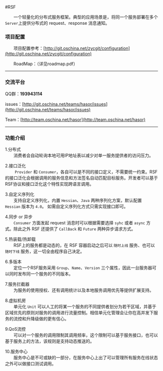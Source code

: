 #RSF

&emsp;&emsp;一个轻量化的分布式服务框架。典型的应用场景是，将同一个服务部署在多个`Server`上提供分布式的 request、response 消息通知。

### 项目配置

&emsp;&emsp;项目配置参考：[http://git.oschina.net/zycgit/configuration](http://git.oschina.net/zycgit/configuration)

&emsp;&emsp;RoadMap：（详见roadmap.pdf）

----------
### 交流平台

QQ群：**193943114**

issues：[http://git.oschina.net/teams/hasor/issues](http://git.oschina.net/teams/hasor/issues)

Team：[http://team.oschina.net/hasor](http://team.oschina.net/hasor)

----------
### 功能介绍

1.分布式<br/>
&emsp;&emsp;消费者会自动轮询本地可用IP地址表以减少对单一服务提供者的访问压力。

2.接口泛化<br/>
&emsp;&emsp; `Provider` 和 `Consumer`，各自可以是不同的接口定义，不需要统一约束。RSF 的接口泛化会根据调用的服务信息和方法签名自动匹配目标服务。开发者可以基于RSF协议和接口泛化这个特性实现跨语言调用。

3.自定义序列化<br/>
&emsp;&emsp;支持自定义序列化，内置 `Hessian`、`Java` 两种序列化方案，默认配置 `Hessian` 版本为 `4.0`。 如需自定义序列化方式只需实现接口即可。

4.同步 or 异步<br/>
&emsp;&emsp;`Consumer` 方面发起 request 消息时可以根据需要选择 `syhc` 或者 `async` 方式。除此之外 RSF 还提供了 `CallBack` 和 `Future` 两种异步请求方式。

5.热装载/热卸载<br/>
&emsp;&emsp;RSF上的服务都是动态的，在 RSF 容器启动之后可以 `随时上线` 服务、也可以 `随时下线` 服务，这一切全由程序自己决定。

6.多版本<br/>
&emsp;&emsp;定位一个RSF服务采用 `Group`、`Name`、`Version` 三个属性，因此一台服务器可以同时发布同一个服务的不同版本。

7.服务拦截器<br/>
&emsp;&emsp;为服务的使用授权、还有调用统计以及本地服务调用优先等提供扩展支持。

8.虚拟机房<br/>
&emsp;&emsp;单元化 `Unit` 可以人工的将某一个服务的不同提供者划分为若干区域，并基于区域优先的原则对服务的调用进行流量控制。相信单元化管理会让你在高并发下服务的流控和升降级做的更有信心。

9.QoS流控<br/>
&emsp;&emsp;可以对一个服务的调用限制其调用频率，这个限制可以基于服务接口，也可以基于服务上的方法，该规则是支持动态推送的。

10.服务中心<br/>
&emsp;&emsp;服务中心是不可或缺的一部分，在服务中心上出了可以管理所有服务在线状态之外可以做接口测试调用。

